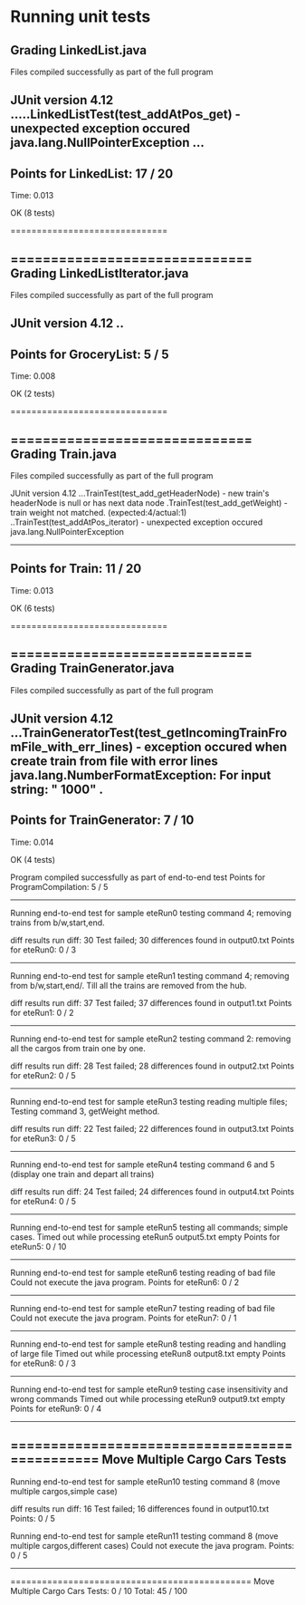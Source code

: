 
Running unit tests
==============================
Grading LinkedList.java
------------------------------
Files compiled successfully as part of the full program

JUnit version 4.12
.....LinkedListTest(test_addAtPos_get) - unexpected exception occured
java.lang.NullPointerException
...
------------------------------
Points for LinkedList: 17 / 20
------------------------------

Time: 0.013

OK (8 tests)

==============================

==============================
Grading LinkedListIterator.java
------------------------------
Files compiled successfully as part of the full program

JUnit version 4.12
..
------------------------------
Points for GroceryList: 5 / 5
------------------------------

Time: 0.008

OK (2 tests)

==============================

==============================
Grading Train.java
------------------------------
Files compiled successfully as part of the full program

JUnit version 4.12
...TrainTest(test_add_getHeaderNode) - new train's headerNode is null or has next data node
.TrainTest(test_add_getWeight) - train weight not matched. (expected:4/actual:1)
..TrainTest(test_addAtPos_iterator) - unexpected exception occured
java.lang.NullPointerException

------------------------------
Points for Train: 11 / 20
------------------------------

Time: 0.013

OK (6 tests)

==============================

==============================
Grading TrainGenerator.java
------------------------------
Files compiled successfully as part of the full program

JUnit version 4.12
...TrainGeneratorTest(test_getIncomingTrainFromFile_with_err_lines) - exception occured when create train from file with error lines
java.lang.NumberFormatException: For input string: "    1000"
.
------------------------------
Points for TrainGenerator: 7 / 10
------------------------------

Time: 0.014

OK (4 tests)

Program compiled successfully as part of end-to-end test
Points for ProgramCompilation: 5 / 5

----------------------------------------------
Running end-to-end test for sample eteRun0
testing command 4; removing trains from b/w,start,end.

diff results
run diff: 30
Test failed; 30 differences found in output0.txt
Points for eteRun0: 0 / 3

----------------------------------------------
Running end-to-end test for sample eteRun1
testing command 4; removing from b/w,start,end/. Till all the trains are removed from the hub.

diff results
run diff: 37
Test failed; 37 differences found in output1.txt
Points for eteRun1: 0 / 2

----------------------------------------------
Running end-to-end test for sample eteRun2
testing command 2: removing all the cargos from train one by one.

diff results
run diff: 28
Test failed; 28 differences found in output2.txt
Points for eteRun2: 0 / 5

----------------------------------------------
Running end-to-end test for sample eteRun3
testing reading multiple files; Testing command 3, getWeight method.

diff results
run diff: 22
Test failed; 22 differences found in output3.txt
Points for eteRun3: 0 / 5

----------------------------------------------
Running end-to-end test for sample eteRun4
testing command 6 and 5 (display one train and depart all trains)

diff results
run diff: 24
Test failed; 24 differences found in output4.txt
Points for eteRun4: 0 / 5

----------------------------------------------
Running end-to-end test for sample eteRun5
testing all commands; simple cases.
Timed out while processing eteRun5
output5.txt empty
Points for eteRun5: 0 / 10

----------------------------------------------
Running end-to-end test for sample eteRun6
testing reading of bad file
Could not execute the java program.
Points for eteRun6: 0 / 2

----------------------------------------------
Running end-to-end test for sample eteRun7
testing reading of bad file
Could not execute the java program.
Points for eteRun7: 0 / 1

----------------------------------------------
Running end-to-end test for sample eteRun8
testing reading and handling of large file
Timed out while processing eteRun8
output8.txt empty
Points for eteRun8: 0 / 3

----------------------------------------------
Running end-to-end test for sample eteRun9
testing case insensitivity and wrong commands
Timed out while processing eteRun9
output9.txt empty
Points for eteRun9: 0 / 4

----------------------------------------------
==============================================
Move Multiple Cargo Cars Tests
----------------------------------------------
Running end-to-end test for sample eteRun10
testing command 8 (move multiple cargos,simple case)

diff results
run diff: 16
Test failed; 16 differences found in output10.txt
Points: 0 / 5

Running end-to-end test for sample eteRun11
testing command 8 (move multiple cargos,different cases)
Could not execute the java program.
Points: 0 / 5

----------------------------------------------
==============================================
Move Multiple Cargo Cars Tests: 0 / 10
Total: 45 / 100





